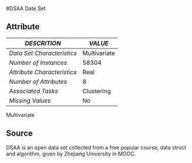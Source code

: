 #DSAA Date Set
## Attribute 
|*DESCRITION* |*VALUE*|
|-------------|------------|
|*Data Set Characteristics* |Multivariate|
|*Number of Instances*| 58304|
|*Attribute Characteristics* |Real|
|*Number of Attributes*| 8 |
|*Associated Tasks* |Clustering|
|*Missing Values*| No|


Multivariate
## Source 
DSAA is an open data set collected from a free popular course, data struct and algorithm, given by Zhejiang University in MOOC.
